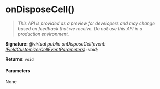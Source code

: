# onDisposeCell()

> _This API is provided as a preview for developers and may change based on feedback that we receive.  Do not use this API in a production environment._



**Signature:** _@virtual public onDisposeCell(event: [IFieldCustomizerCellEventParameters](../../sp-listview-extensibility/interface/ifieldcustomizercelleventparameters.md)): void;_

**Returns**: `void`





#### Parameters
None


